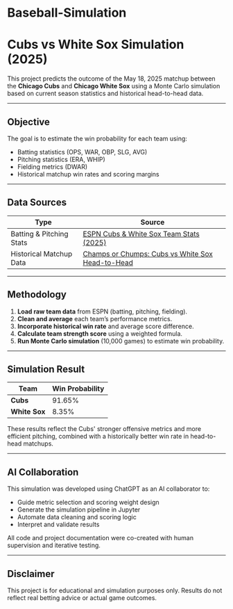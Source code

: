 # Baseball-Simulation

# Cubs vs White Sox Simulation (2025)

This project predicts the outcome of the May 18, 2025 matchup between the **Chicago Cubs** and **Chicago White Sox** using a Monte Carlo simulation based on current season statistics and historical head-to-head data.

---

## Objective

The goal is to estimate the win probability for each team using:

- Batting statistics (OPS, WAR, OBP, SLG, AVG)
- Pitching statistics (ERA, WHIP)
- Fielding metrics (DWAR)
- Historical matchup win rates and scoring margins

---

## Data Sources

| Type       | Source |
|------------|--------|
| Batting & Pitching Stats | [ESPN Cubs & White Sox Team Stats (2025)](https://www.espn.com/mlb/team/stats/_/type/fielding/name/chw/season/2025/seasontype/2) |
| Historical Matchup Data  | [Champs or Chumps: Cubs vs White Sox Head-to-Head](https://champsorchumps.us/team/mlb/chicago-cubs/head-to-head/chicago-white-sox) |

---

## Methodology

1. **Load raw team data** from ESPN (batting, pitching, fielding).
2. **Clean and average** each team’s performance metrics.
3. **Incorporate historical win rate** and average score difference.
4. **Calculate team strength score** using a weighted formula.
5. **Run Monte Carlo simulation** (10,000 games) to estimate win probability.

---


## Simulation Result

| Team        | Win Probability |
|-------------|------------------|
| **Cubs**    | 91.65%           |
| **White Sox** | 8.35%          |

These results reflect the Cubs' stronger offensive metrics and more efficient pitching, combined with a historically better win rate in head-to-head matchups.

---

## AI Collaboration

This simulation was developed using ChatGPT as an AI collaborator to:

- Guide metric selection and scoring weight design
- Generate the simulation pipeline in Jupyter
- Automate data cleaning and scoring logic
- Interpret and validate results

All code and project documentation were co-created with human supervision and iterative testing.

---

## Disclaimer

This project is for educational and simulation purposes only. Results do not reflect real betting advice or actual game outcomes.
